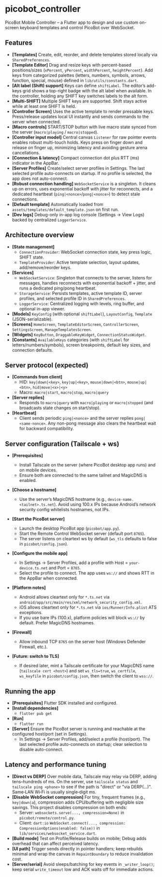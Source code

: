 # picobot_controller

PicoBot Mobile Controller – a Flutter app to design and use custom on-screen keyboard templates and control PicoBot over WebSocket.

## Features

- **[Templates]** Create, edit, reorder, and delete templates stored locally via `SharedPreferences`.
- **[Template Editor]** Drag and resize keys with percent-based positions/sizes (`xPercent`, `yPercent`, `widthPercent`, `heightPercent`). Add keys from categorized palettes (letters, numbers, symbols, arrows, function, special, mouse) defined in `lib/utils/constants.dart`.
- **[Alt label (Shift) support]** Keys can define `shiftLabel`. The editor’s add-keys grid shows a top-right badge with the alt label when available. In the controller, holding any SHIFT key switches labels to the alt form.
- **[Multi-SHIFT]** Multiple SHIFT keys are supported. Shift stays active while at least one SHIFT is held.
- **[Controller Screen]** Uses the active template to render pressable keys. Press/release updates local UI instantly and sends commands to the server when connected.
- **[Macro controls]** START/STOP button with live macro state synced from the server (`macro|playing` / `macro|stopped`).
- **[Controller input model]** Central canvas `Listener` for raw pointer events enables robust multi-touch holds. Keys press on finger down and release on finger up, minimizing latency and avoiding gesture arena cancellations.
- **[Connection & latency]** Compact connection dot plus RTT (ms) indicator in the AppBar.
- **[Server Profiles]** Create/select server profiles in Settings. The last selected profile auto-connects on startup. If no profile is selected, the app does not auto-connect.
- **[Robust connection handling]** `WebSocketService` is a singleton. It cleans up on errors, uses exponential backoff with jitter for reconnects, and a dedicated heartbeat (`ping|<nonce>`/`pong|<nonce>`) to detect stale connections.
- **[Default template]** Automatically loaded from `assets/templates/default_template.json` on first run.
- **[Dev logs]** Debug-only in-app log console (Settings → View Logs) backed by centralized `LoggerService`.

## Architecture overview

- **[State management]**
  - `ConnectionProvider`: WebSocket connection state, key press logic, SHIFT state.
  - `TemplateProvider`: Active template selection, layout updates, add/remove/reorder keys.
- **[Services]**
  - `WebSocketService`: Singleton that connects to the server, listens for messages, handles reconnects with exponential backoff + jitter, and runs a dedicated ping/pong heartbeat.
  - `StorageService`: Persists templates, active template ID, server profiles, and selected profile ID in `SharedPreferences`.
  - `LoggerService`: Centralized logging with levels, ring buffer, and optional in-app viewer.
- **[Models]** `KeyConfig` (with optional `shiftLabel`), `LayoutConfig`, `Template` (JSON-serializable).
- **[Screens]** `HomeScreen`, `TemplateEditorScreen`, `ControllerScreen`, `SettingsScreen`, `ManageTemplatesScreen`.
- **[Widgets]** `KeyButton`, `DraggableKeyWidget`, `ConnectionStatusWidget`.
- **[Constants]** `AvailableKeys` categories (with `shiftLabel` for letters/numbers/symbols), screen breakpoints, default key sizes, and connection defaults.

## Server protocol (expected)

- **[Commands from client]**
  - HID: `key|down|<key>`, `key|up|<key>`, `mouse|down|<btn>`, `mouse|up|<btn>`, `hid|move|<x>|<y>`
  - Macro: `macro|start`, `macro|stop`, `macro|query`
- **[Server replies]**
  - Responds to `macro|query` with `macro|playing` or `macro|stopped` (and broadcasts state changes on start/stop).
- **[Heartbeat]**
  - Client sends periodic `ping|<nonce>` and the server replies `pong|<same-nonce>`. Any non-pong message also clears the heartbeat wait for backward compatibility.

## Server configuration (Tailscale + ws)

- **[Prerequisites]**
  - Install Tailscale on the server (where PicoBot desktop app runs) and on mobile devices.
  - Ensure both are connected to the same tailnet and MagicDNS is enabled.

- **[Choose a hostname]**
  - Use the server’s MagicDNS hostname (e.g., `device-name.<tailnet>.ts.net`). Avoid using 100.x IPs because Android’s network security config whitelists hostnames, not IPs.

- **[Start the PicoBot server]**
  - Launch the desktop PicoBot app (`picobot/app.py`).
  - Start the Remote Control WebSocket server (default port `8765`).
  - The server listens on cleartext ws by default (`ws_tls` defaults to false in `picobot/config.json`).

- **[Configure the mobile app]**
  - In Settings → Server Profiles, add a profile with Host = `your-device.ts.net` and Port = `8765`.
  - Select the profile to connect. The app uses `ws://` and shows RTT in the AppBar when connected.

- **[Platform notes]**
  - Android allows cleartext only for `*.ts.net` via `android/app/src/main/res/xml/network_security_config.xml`.
  - iOS allows cleartext only for `*.ts.net` via `ios/Runner/Info.plist` ATS exceptions.
  - If you use bare IPs (100.x), platform policies will block `ws://` by default. Prefer MagicDNS hostnames.

- **[Firewall]**
  - Allow inbound TCP `8765` on the server host (Windows Defender Firewall, etc.).

- **[Future: switch to TLS]**
  - If desired later, mint a Tailscale certificate for your MagicDNS name (`tailscale cert <host>`) and set `ws_tls=true`, `ws_certfile`, `ws_keyfile` in `picobot/config.json`, then switch the client to `wss://`.

## Running the app

- **[Prerequisites]** Flutter SDK installed and configured.
- **[Install dependencies]**
  - `flutter pub get`
- **[Run]**
  - `flutter run`
- **[Server]** Ensure the PicoBot server is running and reachable at the configured host/port (set in Settings).
  - In Settings → Server Profiles, add/select a profile (host/port). The last selected profile auto-connects on startup; clear selection to disable auto-connect.

## Latency and performance tuning

- **[Direct vs DERP]** Over mobile data, Tailscale may relay via DERP, adding tens–hundreds of ms. On the server, use `tailscale status` and `tailscale ping <phone>` to see if the path is "direct" or "via DERP(...)". Same‑LAN Wi‑Fi is usually single‑digit ms.
- **[Disable WebSocket compression]** For tiny, frequent frames (e.g., `key|down|a`), compression adds CPU/buffering with negligible size savings. This project disables compression on both ends:
  - Server: `websockets.serve(..., compression=None)` in `picobot/remote/control.py`.
  - Client: `dart:io` `WebSocket.connect(..., compression: CompressionOptions(enabled: false))` in `lib/services/websocket_service.dart`.
- **[Build mode]** Test on Profile/Release builds on mobile; Debug adds overhead that can affect perceived latency.
- **[UI path]** Trigger sends directly in pointer handlers; keep rebuilds minimal and wrap the canvas in `RepaintBoundary` to reduce invalidation cost.
- **[Server/serial]** Avoid sleeps/batching for key events in `_writer_loop()`; keep serial `write_timeout` low and ACK waits off for immediate actions.